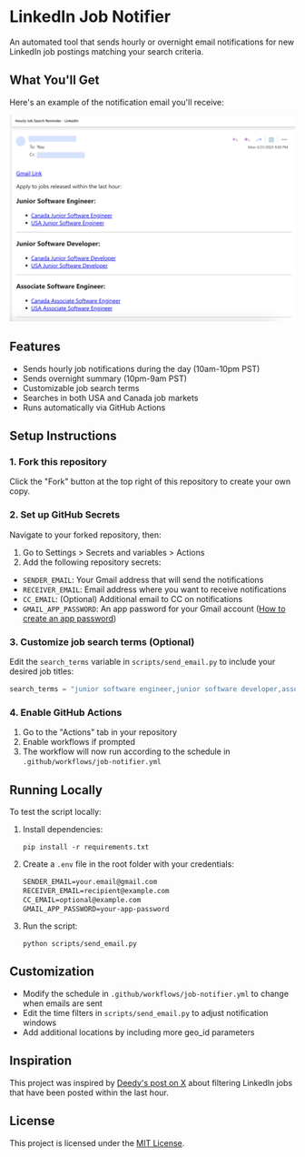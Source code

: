 # LinkedIn Job Notifier

An automated tool that sends hourly or overnight email notifications for new LinkedIn job postings matching your search criteria.

## What You'll Get

Here's an example of the notification email you'll receive:

![Sample Job Notification Email](img/email.png)

## Features

- Sends hourly job notifications during the day (10am-10pm PST)
- Sends overnight summary (10pm-9am PST)
- Customizable job search terms
- Searches in both USA and Canada job markets
- Runs automatically via GitHub Actions

## Setup Instructions

### 1. Fork this repository

Click the "Fork" button at the top right of this repository to create your own copy.

### 2. Set up GitHub Secrets

Navigate to your forked repository, then:
1. Go to Settings > Secrets and variables > Actions
2. Add the following repository secrets:

- `SENDER_EMAIL`: Your Gmail address that will send the notifications
- `RECEIVER_EMAIL`: Email address where you want to receive notifications
- `CC_EMAIL`: (Optional) Additional email to CC on notifications
- `GMAIL_APP_PASSWORD`: An app password for your Gmail account ([How to create an app password](https://support.google.com/accounts/answer/185833))

### 3. Customize job search terms (Optional)

Edit the `search_terms` variable in `scripts/send_email.py` to include your desired job titles:

```python
search_terms = "junior software engineer,junior software developer,associate software engineer"
```

### 4. Enable GitHub Actions

1. Go to the "Actions" tab in your repository
2. Enable workflows if prompted
3. The workflow will now run according to the schedule in `.github/workflows/job-notifier.yml`

## Running Locally

To test the script locally:

1. Install dependencies:
   ```
   pip install -r requirements.txt
   ```

2. Create a `.env` file in the root folder with your credentials:
   ```
   SENDER_EMAIL=your.email@gmail.com
   RECEIVER_EMAIL=recipient@example.com
   CC_EMAIL=optional@example.com
   GMAIL_APP_PASSWORD=your-app-password
   ```

3. Run the script:
   ```
   python scripts/send_email.py
   ```

## Customization

- Modify the schedule in `.github/workflows/job-notifier.yml` to change when emails are sent
- Edit the time filters in `scripts/send_email.py` to adjust notification windows
- Add additional locations by including more geo_id parameters

## Inspiration

This project was inspired by [Deedy's post on X](https://x.com/deedydas/status/1905469839558541351) about filtering LinkedIn jobs that have been posted within the last hour.

## License

This project is licensed under the [MIT License](LICENSE).